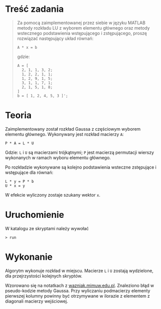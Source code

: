 # Treść zadania

> Za pomocą zaimplementowanej przez siebie w języku MATLAB metody rozkładu LU z
> wyborem elementu głównego oraz metody wstecznego podstawienia wstępującego i
> zstępującego, proszę rozwiązać następujący układ równań:
>
>     A * x = b
>
> gdzie:
>
>     A = [
>       2, 1, 1, 3, 2;
>       1, 2, 2, 1, 1;
>       1, 2, 9, 1, 5;
>       3, 1, 1, 7, 1;
>       2, 1, 5, 1, 8;
>     ]
>     b = [ 1, 2, 4, 5, 3 ]';

# Teoria

Zaimplementowany został rozkład Gaussa z częściowym wyborem elementu głównego.
Wykonywany jest rozkład macierzy `A`:

    P * A = L * U

Gdzie: `L` i `U` są macierzami trójkątnymi; `P` jest macierzą permutacji
wierszy wykonanych w ramach wyboru elementu głównego.

Po rozkładzie wykonywane są kolejno podstawienia wsteczne zstępujące i
wstępujące dla równań:

    L * y = P * b
    U * x = y

W efekcie wyliczony zostaje szukany wektor `x`.

# Uruchomienie

W katalogu ze skryptami należy wywołać

    > run

# Wykonanie

Algorytm wykonuje rozkład w miejscu. Macierze `L` i `U` zostają wydzielone, dla
przejrzystości kolejnych skryptów.

Wzorowano się na notatkach z
[wazniak.mimuw.edu.pl](http://wazniak.mimuw.edu.pl/index.php?title=MN05).
Znaleziono błąd w pseudo-kodzie metody Gaussa. Przy wyliczaniu podmacierzy
elementy pierwszej kolumny powinny być otrzymywane w ilorazie z elementem z
diagonali macierzy wejściowej.
